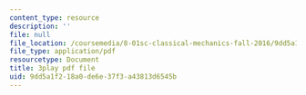 ```yaml
---
content_type: resource
description: ''
file: null
file_location: /coursemedia/8-01sc-classical-mechanics-fall-2016/9dd5a1f218a0de6e37f3a43813d6545b_JTePtoM_MeM.pdf
file_type: application/pdf
resourcetype: Document
title: 3play pdf file
uid: 9dd5a1f2-18a0-de6e-37f3-a43813d6545b
---
```

